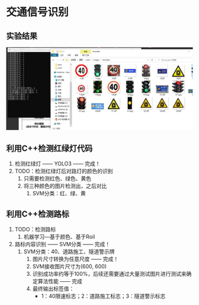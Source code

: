 # 交通信号识别

## 实验结果
![img](https://github.com/wk123467/Traffic-signal-recognition/blob/master/%E6%B5%8B%E8%AF%95%E7%BB%93%E6%9E%9C.jpg)
## 利用C++检测红绿灯代码

1. 检测红绿灯 —— YOLO3 —— 完成！
2. TODO：检测红绿灯后对路灯的颜色的识别
   1. 只需要检测红色、绿色、黄色
   2. 将三种颜色的图片检测出，之后对比
      1. SVM分类：红、绿、黄

## 利用C++检测路标

1. TODO：检测路标
   1. 机器学习—基于颜色、基于Roil
2. 路标内容识别 —— SVM分类 —— 完成！
   1. SVM分类：40、道路施工、隧道警示牌
      1. 图片尺寸转换为任意尺度 —— 完成！
      2. SVM接收图片尺寸为(600, 600)
      3. 识别成功率约等于100%，后续还需要通过大量测试图片进行测试来确定算法性能 —— 完成
      4. 最终输出标签值：
         - 1：40限速标志；2：道路施工标志；3：隧道警示标志
